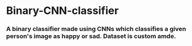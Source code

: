 # Binary-CNN-classifier
### A binary classifier made using CNNs which classifies a given person's image as happy or sad. Dataset is custom amde.
